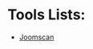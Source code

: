 # Tools Lists:
- [Joomscan](https://github.com/pentesterhubcommunity/Penetration_Testing/blob/main/Tools_Lessons/Web_Application_Analysis/CMS&Framework_Identification/joomscan.md)
